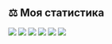 ## :balance_scale: Моя статистика
![](https://github-profile-summary-cards.vercel.app/api/cards/profile-details?username=SergeyPervushin357&theme=solarized_dark)
![](https://github-profile-summary-cards.vercel.app/api/cards/most-commit-language?username=SergeyPervushin357&theme=solarized_dark)
![](https://github-profile-summary-cards.vercel.app/api/cards/repos-per-language?username=SergeyPervushin357&theme=solarized_dark)
![](https://github-profile-summary-cards.vercel.app/api/cards/stats?username=SergeyPervushin357&theme=solarized_dark)
![](https://github-profile-summary-cards.vercel.app/api/cards/productive-time?username=SergeyPervushin357&theme=solarized_dark)
![](https://komarev.com/ghpvc/?username=SergeyPervushin357)
